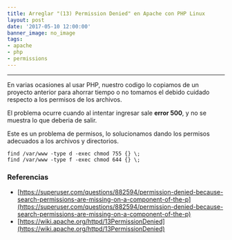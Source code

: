 ```yaml
---
title: Arreglar "(13) Permission Denied" en Apache con PHP Linux
layout: post
date: '2017-05-10 12:00:00'
banner_image: no_image
tags:
- apache
- php
- permissions
---
```


---
En varias ocasiones al usar PHP, nuestro codigo lo copiamos de un proyecto anterior para ahorrar tiempo o no tomamos el debido cuidado respecto a los permisos de los archivos.

El problema ocurre cuando al intentar ingresar sale **error 500**, y no se muestra lo que deberia de salir.

Este es un problema de permisos, lo solucionamos dando los permisos adecuados a los archivos y directorios.

```
find /var/www -type d -exec chmod 755 {} \;
find /var/www -type f -exec chmod 644 {} \;
```



### Referencias
- [https://superuser.com/questions/882594/permission-denied-because-search-permissions-are-missing-on-a-component-of-the-p](https://superuser.com/questions/882594/permission-denied-because-search-permissions-are-missing-on-a-component-of-the-p)
- [https://wiki.apache.org/httpd/13PermissionDenied](https://wiki.apache.org/httpd/13PermissionDenied)